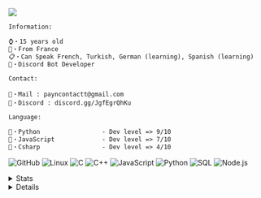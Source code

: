 ![](https://31.media.tumblr.com/tumblr_mc4bln7UOm1r84emlo1_500.gif)


```diff
Information:

⌚・15 years old
🎈・From France
📋・Can Speak French, Turkish, German (learning), Spanish (learning)
🦾・Discord Bot Developer
```
```
Contact: 

🤝・Mail : payncontactt@gmail.com
📌・Discord : discord.gg/JgfEgrQhKu
```
```diff
Language:

🐍・Python                 - Dev level => 9/10
🌟・JavaScript             - Dev level => 7/10
🌌・Csharp                 - Dev level => 4/10
```
![GitHub](https://img.shields.io/badge/-GitHub-000000?style=flat&logo=github&logoColor=FFFFFF)
![Linux](https://img.shields.io/badge/-Linux-000000?style=flat&logo=linux&logoColor=FCC624)
![C](https://img.shields.io/badge/-C-000000?style=flat&logo=C)
![C++](https://img.shields.io/badge/-C++-000000?style=flat&logo=C%2B%2B&logoColor=00599C)
![JavaScript](https://img.shields.io/badge/-JavaScript-000000?style=flat&logo=javascript)
![Python](https://img.shields.io/badge/-Python-000000?style=flat&logo=python)
![SQL](https://img.shields.io/badge/-SQL-000000?style=flat&logo=MySQL)
![Node.js](https://img.shields.io/badge/-Node.js-000000?style=flat&logo=node.js&logoColor=339933)

<details>
      <summary>Stats</summary>
  <p align=center>
    <a href="https://github.com/ccpayn">
      <img align="center" src="https://github-readme-stats.vercel.app/api?username=ccpayn&show_icons=true&include_all_commits=true&show_icons=true&title_color=303030&icon_color=303030&text_color=303030&bg_color=ffffff&hide_border=true" alt="Peter's Statistics." />
    </a>
  </p>
</details>
<details>
